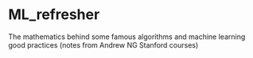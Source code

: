 # ML_refresher

The mathematics behind some famous algorithms and machine learning good practices (notes from Andrew NG Stanford courses)
